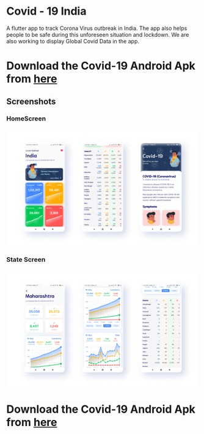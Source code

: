 # Covid - 19 India

 A flutter app to track Corona Virus outbreak in India. The app also helps people to be safe during this unforeseen situation and lockdown. We are also working to display Global Covid Data in the app. 

# Download the Covid-19 Android Apk from [here](https://drive.google.com/open?id=1B1NF3VWXtflrdbZJvyYIGm_7o9SO7q-Z)

## Screenshots

### HomeScreen
![HomeScreen1](images/scrshot_2.png)

### State Screen
![HomeScreen1](images/scrshot_1.png)


# Download the Covid-19 Android Apk from [here](https://drive.google.com/open?id=1B1NF3VWXtflrdbZJvyYIGm_7o9SO7q-Z)

